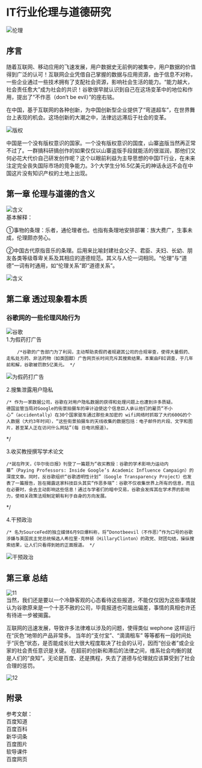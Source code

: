 # IT行业伦理与道德研究
![伦理](images/c28ac225d062a5f88c1dba5678e38deb.png)
## 序言   
随着互联网、移动应用的飞速发展，用户数据史无前例的被集中，用户数据的价值得到广泛的认可！互联网企业凭借自己掌握的数据与应用资源，由于信息不对称，一些企业通过一些技术拥有了支配社会资源，影响社会生活的能力。“能力越大，社会责任愈大”成为社会的共识！谷歌很早就认识到自己在这场变革中的地位和作用，提出了“不作恶（don’t be evil）”的座右铭。   

在中国，基于互联网的各种创新，为中国创新型企业提供了“弯道超车”，在世界舞台上表现的机会。这场创新的大潮之中，法律远远滞后于社会的变革。  

![版权](images/timgO1VYI2HJ.jpg)   

中国是一个没有版权意识的国家。一个没有版权意识的国度，山寨盗版当然再正常不过了。一群搞科研搞创作的如果仅仅以山寨盗版手段就能活的很滋润，那他们又何必花大代价自己研发创作呢？这个以眼前利益为主导思想的中国IT行业，在未来注定完全丧失国际市场的竞争能力。3个大学生分16.5亿美元的神话永远不会在中国这片没有知识产权的土地上出现。


## 第一章 伦理与道德的含义  

![含义](images/timgZHCPXP97.jpg)     
基本解释： 

①事物的条理：乐者，通伦理者也。也指有条理地安排部署：族大费广，生事未成，伦理颇亦劳心。 

②中国古代原指音乐的条理。后用来比喻封建社会父子、君臣、夫妇、长幼、朋友各类等级尊卑关系及其相应的道德规范。其义与人伦一词相同。“伦理”与“道德”一词有时通用，如“伦理关系”即“道德关系”。  

![含义](images/timg52267P4C.jpg)  

## 第二章 透过现象看本质  
### 谷歌网的一些伦理风险行为  


![谷歌 ](images/20171213001009197.jpg)  
1.为假药打广告  
     
  
        /*谷歌的广告部门为了利润，主动帮助卖假药者规避其公司的合规审查，使得大量假药、走私处方药、非法药物（如类固醇）广告网页长时间充斥其搜索结果。本案由FBI调查，于几年前和解，谷歌被罚款5亿美元。 */  

![为假药打广告](images/pills-main2.jpg)      

2.搜集泄露用户隐私    

    /* 作为一家数据公司，谷歌在对用户隐私数据的获得和处理问题上也遭到许多质疑。
    德国监管当局对Google的街景拍摄车的审计迫使这个信息巨人承认他们的雇员“不小心”（accidentally）在30个国家驱车通过那些未加密的 wifi网络时抓取了大约600G的个 人数据（大约3年时间），“这些街景拍摄车的天线收集的数据包括：电子邮件的片段、文字和图片，甚至某人正在访问什么网站”(每 日电讯报道)。
 */

   
  
3.收买教授撰写学术论文   

    /*就在昨天，《华尔街日报》刊登了一篇题为“收买教授：谷歌的学术影响力运动内幕”（Paying Professors: Inside Google’s Academic Influence Campaign）的深度文章。同时，反谷歌组织“谷歌透明性计划”（Google Transparency Project）也发表了一篇报告，旨在揭露这家科技巨头其实“作恶多端”：谷歌不仅收集世界上所有的信息，而且在必要时，会去主动影响这些信息！通过与学者们的暗中交易，谷歌会发挥其在学术界的影响力，使相关政策法规制定朝有利于自身的方向发展。
*/  

   

4.干预政治    

    /* 名为SourceFed的独立媒体6月9日爆料称，将“Donotbeevil（不作恶）”作为口号的谷歌涉嫌与美国民主党总统候选人希拉里·克林顿（HillaryClinton）的政党、财团勾结，操纵搜索结果，让人们只看得到她的正面报道。 */    

![干预政治](images/20171213004334971.jpg)   


## 第三章  总结
  
![11](images/u=2469938174,2523544554&fm=11&gp=0.jpg)   
当然，我们还是要以一个冷静客观的心态看待这些报道，不能仅仅因为这些事情就认为谷歌原来是一个十恶不赦的公司，毕竟报道也可能出偏差，事情的真相也许还有待进一步被揭露。  

互联网的迅速发展，导致许多法律难以涉及的问题，使得类似 wephone 这样运行在“灰色”地带的产品非常多。 当年的“支付宝”、“滴滴租车” 等等都有一段时间处于“灰色”状态，是否能成长壮大很大程度取决了社会的认可，因而“创业者”或企业家的社会责任意识是关键。 在超前的创新和滞后的法律之间，维系社会均衡的就是人们的“良知”。无论是百度、还是携程，失去了道德与伦理就应该算受到了社会合理的惩罚。
  
![12](images/u=121931333,1757160281&fm=26&gp=0.jpg)  


## 附录  
参考文献：  
百度知道  
百度百科  
新华词条  
百度图片  
软导课件  
百度网页




